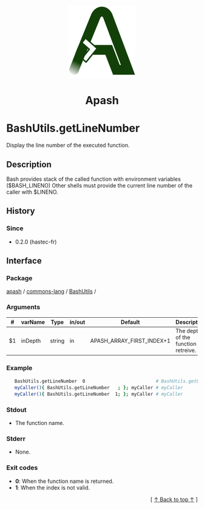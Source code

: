 
<div align='center' id='apash-top'>
  <a href='https://github.com/hastec-fr/apash'>
    <img alt='apash-logo' src='../../../../../../assets/apash-logo.svg'/>
  </a>

  # Apash
</div>


# BashUtils.getLineNumber
Display the line number of the executed function.
## Description
   Bash provides stack of the called function with environment variables ($BASH_LINENO)
   Other shells must provide the current line number of the caller with $LINENO.

## History
### Since
  * 0.2.0 (hastec-fr)
 
## Interface
### Package
<!-- apash.packageBegin -->
[apash](../../../apash.md) / [commons-lang](../../commons-lang.md) / [BashUtils](../BashUtils.md) / 
<!-- apash.packageEnd -->

### Arguments
 | #      | varName        | Type          | in/out   | Default    | Description                           |
 |--------|----------------|---------------|----------|------------|---------------------------------------|
 | $1     | inDepth        | string        | in       | APASH_ARRAY_FIRST_INDEX+1 | The depth of the function to retreive.|

### Example
 ```bash
    BashUtils.getLineNumber  0                          # BashUtils.getLineNumber
    myCaller(){ BashUtils.getLineNumber   ; }; myCaller # myCaller
    myCaller(){ BashUtils.getLineNumber  1; }; myCaller # myCaller
 ```

### Stdout
  * The function name.
### Stderr
  * None.

### Exit codes
  * **0**: When the function name is returned.
  * **1**: When the index is not valid.

  <div align='right'>[ <a href='#apash-top'>↑ Back to top ↑</a> ]</div>

